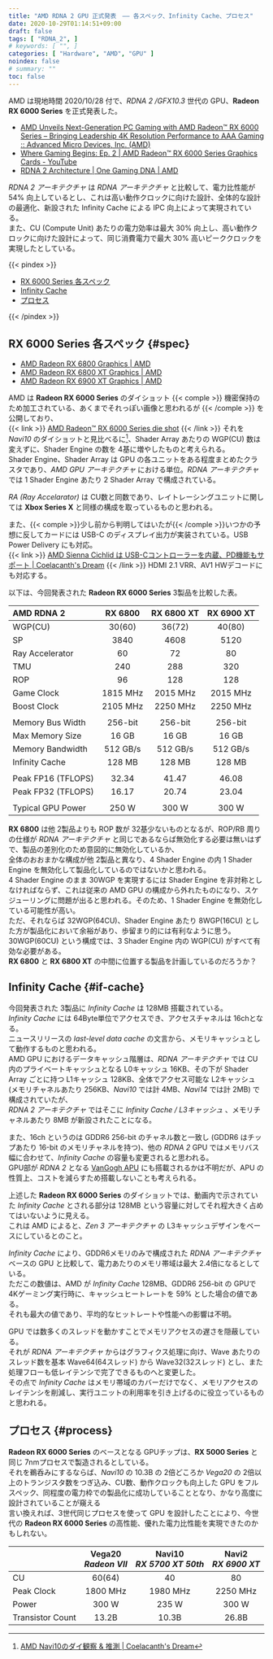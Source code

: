 ```yaml
---
title: "AMD RDNA 2 GPU 正式発表　―― 各スペック、Infinity Cache、プロセス"
date: 2020-10-29T01:14:51+09:00
draft: false
tags: [ "RDNA_2", ]
# keywords: [ "", ]
categories: [ "Hardware", "AMD", "GPU" ]
noindex: false
# summary: ""
toc: false
---
```


AMD は現地時間 2020/10/28 付で、*RDNA 2 /GFX10.3* 世代の GPU、**Radeon RX 6000 Series** を正式発表した。  

 * [AMD Unveils Next-Generation PC Gaming with AMD Radeon™ RX 6000 Series – Bringing Leadership 4K Resolution Performance to AAA Gaming :: Advanced Micro Devices, Inc. (AMD)](https://ir.amd.com/news-events/press-releases/detail/978/amd-unveils-next-generation-pc-gaming-with-amd-radeon-rx)
 * [Where Gaming Begins: Ep. 2 | AMD Radeon™ RX 6000 Series Graphics Cards - YouTube](https://www.youtube.com/watch?v=oHpgu-cTjyM)
 * [RDNA 2 Architecture | One Gaming DNA | AMD](https://www.amd.com/en/technologies/rdna-2)

*RDNA 2 アーキテクチャ* は *RDNA アーキテクチャ* と比較して、電力比性能が 54% 向上しているとし、これは高い動作クロックに向けた設計、全体的な設計の最適化、新設された Infinity Cache による IPC 向上によって実現されている。  
また、CU (Compute Unit) あたりの電力効率は最大 30% 向上し、高い動作クロックに向けた設計によって、同じ消費電力で最大 30% 高いピーククロックを実現したとしている。  

{{< pindex >}}

 * [RX 6000 Series 各スペック](#spec)
 * [Infinity Cache](#if-cache)
 * [プロセス](#process)

{{< /pindex >}}

## RX 6000 Series 各スペック {#spec}

 * [AMD Radeon RX 6800 Graphics | AMD](https://www.amd.com/en/products/graphics/amd-radeon-rx-6800#product-specs)
 * [AMD Radeon RX 6800 XT Graphics | AMD](https://www.amd.com/en/products/graphics/amd-radeon-rx-6800-xt#product-specs)
 * [AMD Radeon RX 6900 XT Graphics | AMD](https://www.amd.com/en/products/graphics/amd-radeon-rx-6900-xt#product-specs)

AMD は **Radeon RX 6000 Series** のダイショット {{< comple >}} 機密保持のため加工されている、あくまでそれっぽい画像と思われるが {{< /comple >}} を公開しており、  
{{< link >}} [AMD Radeon™ RX 6000 Series die shot](https://www.globenewswire.com/NewsRoom/AttachmentNg/56b9f51f-b313-41a3-9fc1-0f1bf766c3d4/en) {{< /link >}}
それを *Navi10* のダイショットと見比べるに[^navi10-dieshot]、Shader Array あたりの WGP(CU) 数は変えずに、Shader Engine の数を 4基に増やしたものと考えられる。  
Shader Engine、Shader Array は GPU の各ユニットをある程度まとめたクラスタであり、*AMD GPU アーキテクチャ* における単位。*RDNA アーキテクチャ* では 1 Shader Engine あたり 2 Shader Array で構成されている。  

[^navi10-dieshot]: [AMD Navi10のダイ観察 & 推測 | Coelacanth's Dream](/posts/2020/01/22/navi10-dieshot-and-guess/)


*RA (Ray Accelarator)* は CU数と同数であり、レイトレーシングユニットに関しては **Xbox Series X** と同様の構成を取っているものと思われる。  

また、{{< comple >}}少し前から判明してはいたが{{< /comple >}}いつかの予想に反してカードには USB-C のディスプレイ出力が実装されている。USB Power Delivery にも対応。  
{{< link >}} [AMD Sienna Cichlid は USB-Cコントローラーを内蔵、PD機能もサポート | Coelacanth's Dream](/posts/2020/09/11/amd-sienna_cichlid-usb_c/) {{< /link >}}
HDMI 2.1 VRR、AV1 HWデコードにも対応する。  

以下は、今回発表された **Radeon RX 6000 Series**  3製品を比較した表。  

| AMD RDNA 2 | RX 6800 | RX 6800 XT | RX 6900 XT
| :-- | :--: | :--: | :--: |
| WGP(CU) | 30(60) | 36(72) | 40(80) |
| SP | 3840 | 4608 | 5120 |
| Ray Accelerator | 60 | 72 | 80 |
| TMU | 240 | 288 | 320 |
| ROP | 96 | 128 | 128 |
| Game Clock | 1815 MHz | 2015 MHz | 2015 MHz |
| Boost Clock | 2105 MHz | 2250 MHz | 2250 MHz |
| |
| Memory Bus Width | 256-bit | 256-bit | 256-bit |
| Max Memory Size | 16 GB | 16 GB | 16 GB |
| Memory Bandwidth | 512 GB/s | 512 GB/s | 512 GB/s |
| Infinity Cache | 128 MB | 128 MB | 128 MB |
||
| Peak FP16 (TFLOPS) | 32.34 | 41.47 | 46.08 |
| Peak FP32 (TFLOPS) | 16.17 | 20.74 | 23.04 |
||
| Typical GPU Power | 250 W | 300 W | 300 W |

**RX 6800** は他 2製品よりも ROP 数が 32基少ないものとなるが、ROP/RB 周りの仕様が *RDNA アーキテクチャ* と同じであるならば無効化する必要は無いはずで、製品の差別化のため意図的に無効化しているか、  
全体のおおまかな構成が他 2製品と異なり、4 Shader Engine の内 1 Shader Engine を無効化して製品化しているのではないかと思われる。  
4 Shader Engine のまま 30WGP を実現するには Shader Engine を非対称としなければならず、これは従来の AMD GPU の構成から外れたものになり、スケジューリングに問題が出ると思われる。そのため、1 Shader Engine を無効化している可能性が高い。  
ただ、それならば 32WGP(64CU)、Shader Engine あたり 8WGP(16CU) とした方が製品化において余裕があり、歩留まり的には有利なように思う。  
30WGP(60CU) という構成では、3 Shader Engine 内の WGP(CU) がすべて有効な必要がある。  
**RX 6800** と **RX 6800 XT** の中間に位置する製品を計画しているのだろうか？  

## Infinity Cache {#if-cache}

今回発表された 3製品に *Infinity Cache* は 128MB 搭載されている。  
*Infinity Cache* には 64Byte単位でアクセスでき、アクセスチャネルは 16chとなる。  
ニュースリリースの *last-level data cache* の文言から、メモリキャッシュとして動作するものと思われる。  
AMD GPU におけるデータキャッシュ階層は、*RDNA アーキテクチャ* では CU内のプライベートキャッシュとなる L0キャッシュ 16KB、その下が Shader Array ごとに持つ L1キャッシュ 128KB、全体でアクセス可能な L2キャッシュ (メモリチャネルあたり 256KB、*Navi10* では計 4MB、*Navi14* では計 2MB) で構成されていたが、  
*RDNA 2 アーキテクチャ* ではそこに *Infinity Cache / L3キャッシュ* 、メモリチャネルあたり 8MB が新設されたことになる。  

また、16ch というのは GDDR6 256-bit のチャネル数と一致し (GDDR6 はチップあたり 16-bit のメモリチャネルを持つ)、他の *RDNA 2* GPU ではメモリバス幅に合わせて、*Infinity Cache* の容量も変更されると思われる。  
GPU部が *RDNA 2* となる [VanGogh APU](/tags/vangogh) にも搭載されるかは不明だが、APU の性質上、コストを減らすため搭載しないことも考えられる。  

上述した **Radeon RX 6000 Series** のダイショットでは、動画内で示されていた *Infinity Cache* とされる部分は 128MB という容量に対してそれ程大きく占めてはいないように見える。  
これは AMD によると、*Zen 3 アーキテクチャ* の L3キャッシュデザインをベースにしているとのこと。  

*Infinity Cache* により、GDDR6メモリのみで構成された *RDNA アーキテクチャ* ベースの GPU と比較して、電力あたりのメモリ帯域は最大 2.4倍になるとしている。  
ただこの数値は、AMD が *Infinity Cache* 128MB、GDDR6 256-bit の GPUで 4Kゲーミング実行時に、キャッシュヒートレートを 59% とした場合の値である。  
それも最大の値であり、平均的なヒットレートや性能への影響は不明。  

GPU では数多くのスレッドを動かすことでメモリアクセスの遅さを隠蔽している。  
それが *RDNA アーキテクチャ* からはグラフィクス処理に向け、Wave あたりのスレッド数を基本 Wave64(64スレッド) から Wave32(32スレッド) とし、また処理フローも低レイテンシで完了できるものへと変更した。  
その点で *Infinity Cache* はメモリ帯域のカバーだけでなく、メモリアクセスのレイテンシを削減し、実行ユニットの利用率を引き上げるのに役立っているものと思われる。  


## プロセス {#process}

**Radeon RX 6000 Series** のベースとなる GPUチップは、**RX 5000 Series** と同じ 7nmプロセスで製造されるとしている。  
それを鵜呑みにするならば、*Navi10* の 10.3B の 2倍どころか *Vega20* の 2倍以上のトランジスタ数をつぎ込み、CU数、動作クロックも向上した GPU をフルスペック、同程度の電力枠での製品化に成功していることとなり、かなり高度に設計されていることが窺える  
言い換えれば、3世代同じプロセスを使って GPU を設計したことにより、今世代の **Radeon RX 6000 Series** の高性能、優れた電力比性能を実現できたのかもしれない。  

| | Vega20<br>*Radeon VII* | Navi10<br>*RX 5700 XT 50th* | Navi2<br>*RX 6900 XT* |
| :-- | :--: | :--: | :--: |
| CU | 60(64) | 40 | 80 |
| Peak Clock | 1800 MHz | 1980 MHz | 2250 MHz |
| Power | 300 W | 235 W | 300 W |
| Transistor Count | 13.2B | 10.3B | 26.8B |

